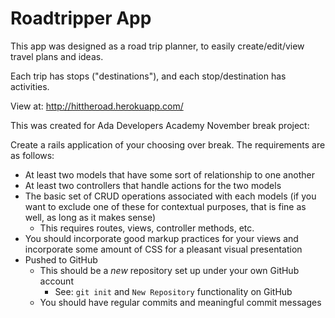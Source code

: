 # Roadtripper App

This app was designed as a road trip planner, to easily create/edit/view travel plans and ideas.

Each trip has stops ("destinations"), and each stop/destination has activities.

View at: http://hittheroad.herokuapp.com/


This was created for Ada Developers Academy November break project:

Create a rails application of your choosing over break. The requirements are as follows:
- At least two models that have some sort of relationship to one another
- At least two controllers that handle actions for the two models
- The basic set of CRUD operations associated with each models (if you want to exclude one of these for contextual purposes, that is fine as well, as long as it makes sense)
  - This requires routes, views, controller methods, etc.
- You should incorporate good markup practices for your views and incorporate some amount of CSS for a pleasant visual presentation
- Pushed to GitHub
  - This should be a *new* repository set up under your own GitHub account
    - See: `git init` and `New Repository` functionality on GitHub
  - You should have regular commits and meaningful commit messages

